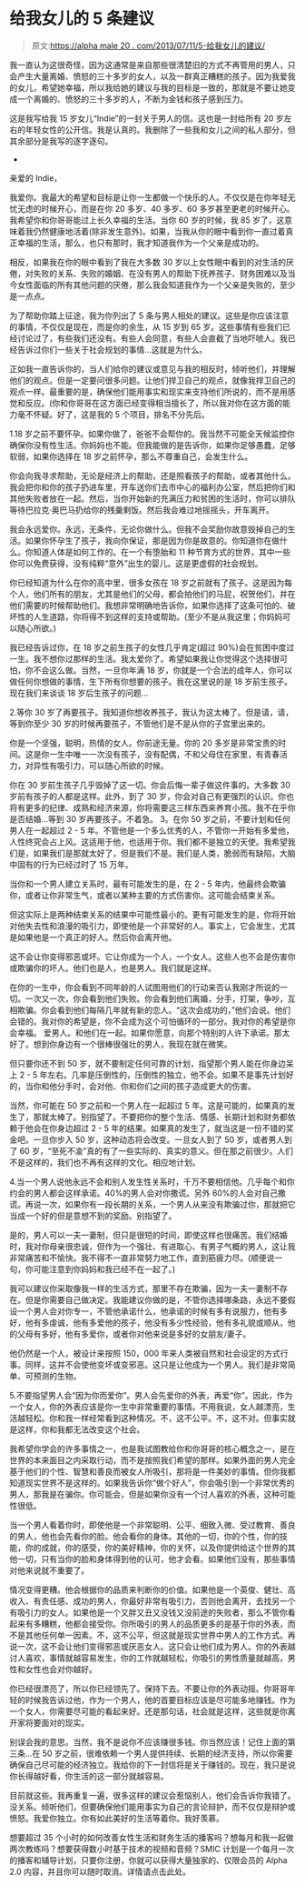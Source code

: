 # 给我女儿的 5 条建议

> 原文:[https://alpha male 20 . com/2013/07/11/5-给我女儿的建议/](https://alphamale20.com/2013/07/11/5-pieces-of-advice-for-my-daughter/)

我一直认为这很奇怪，因为这通常是来自那些很清楚旧的方式不再管用的男人，只会产生大量离婚、愤怒的三十多岁的女人，以及一群真正糟糕的孩子。因为我爱我的女儿，希望她幸福，所以我给她的建议与我的目标是一致的，那就是不要让她变成一个离婚的、愤怒的三十多岁的人，不断为金钱和孩子感到压力。

这是我写给我 15 岁女儿“Indie”的一封关于男人的信。这也是一封给所有 20 岁左右的年轻女性的公开信。我是认真的。我删除了一些我和女儿之间的私人部分，但其余部分是我写的逐字逐句。

-

亲爱的 Indie，

我爱你。我最大的希望和目标是让你一生都做一个快乐的人。不仅仅是在你年轻无忧无虑的时候开心，而是在你 20 多岁、40 多岁、60 多岁甚至更老的时候开心。我希望你和你哥哥能过上长久幸福的生活。当你 60 岁的时候，我 85 岁了，这意味着我仍然健康地活着(除非发生意外)。如果，当我从你的眼中看到你一直过着真正幸福的生活，那么，也只有那时，我才知道我作为一个父亲是成功的。

相反，如果我在你的眼中看到了我在大多数 30 岁以上女性眼中看到的对生活的厌倦，对失败的关系、失败的婚姻、在没有男人的帮助下抚养孩子、财务困难以及当今女性面临的所有其他问题的厌倦，那么我会知道我作为一个父亲是失败的，至少是一点点。

为了帮助你踏上征途，我为你列出了 5 条与男人相处的建议。这些是你应该注意的事情，不仅仅是现在，而是你的余生，从 15 岁到 65 岁。这些事情有些我们已经讨论过了，有些我们还没有。有些人会同意，有些人会直截了当地吓唬人。我已经告诉过你们一些关于社会规划的事情...这就是为什么。

正如我一直告诉你的，当人们给你的建议或意见与我的相反时，倾听他们，并理解他们的观点。但是一定要问很多问题。让他们捍卫自己的观点，就像我捍卫自己的观点一样。最重要的是，确保他们能用事实和现实来支持他们所说的，而不是用感觉和反应。(你和你哥哥在这方面已经变得相当擅长了，所以我对你在这方面的能力毫不怀疑。好了，这是我的 5 个项目，排名不分先后。

1.18 岁之前不要怀孕。如果你做了，爸爸不会帮你的。我当然不可能全天候监控你确保你没有性生活。你妈妈也不能。但我能做的是告诉你，如果你足够愚蠢，足够软弱，如果你选择在 18 岁之前怀孕，那么不尊重自己，会发生什么。

你会向我寻求帮助，无论是经济上的帮助，还是照看孩子的帮助，或者其他什么。我会把你和你的孩子扔进车里，开车送你们去市中心的福利办公室，然后把你们和其他失败者放在一起。然后，当你开始新的充满压力和贫困的生活时，你可以排队等待巴拉克·奥巴马扔给你的残羹剩饭。然后我会难过地摇摇头，开车离开。

我会永远爱你。永远，无条件，无论你做什么。但我不会奖励你故意毁掉自己的生活。如果你怀孕生了孩子，我向你保证，那是因为你是故意的。你知道你在做什么。你知道人体是如何工作的。在一个有堕胎和 11 种节育方式的世界，其中一些你可以免费获得，没有纯粹“意外”出生的婴儿。这是更虚假的社会规划。

你已经知道为什么在你的高中里，很多女孩在 18 岁之前就有了孩子。这是因为每个人，他们所有的朋友，尤其是他们的父母，都会拍他们的马屁，祝贺他们，并在他们需要的时候帮助他们。我想非常明确地告诉你，如果你选择了这条可怕的、破坏性的人生道路，你将得不到这样的支持或帮助。(至少不是从我这里；你妈妈可以随心所欲。)

我已经告诉过你，在 18 岁之前生孩子的女性几乎肯定(超过 90%)会在贫困中度过一生。我不想你过那样的生活。我太爱你了。希望如果我让你觉得这个选择很可怕，你不会这么做。当然，一旦你年满 18 岁，你就是一个合法的成年人，你可以做任何你想做的事情，生下所有你想要的孩子。我在这里说的是 18 岁前生孩子。现在我们来谈谈 18 岁后生孩子的问题...

2.等你 30 岁了再要孩子。我知道你想收养孩子，我认为这太棒了。但是请，请，等到你至少 30 岁的时候再要孩子，不管他们是不是从你的子宫里出来的。

你是一个坚强，聪明，热情的女人。你前途无量。你的 20 多岁是非常宝贵的时间。这是你一生中唯一一次没有孩子，没有配偶，不和父母住在家里，有青春活力，对异性有吸引力，可以随心所欲的时候。

你在 30 岁前生孩子几乎毁掉了这一切。你会后悔一辈子做这件事的。大多数 30 岁前有孩子的人都是这样。此外，到了 30 岁，你会对自己有更强烈的认识。你也将有更多的纪律、成熟和经济来源，你将需要这三样东西来养育小孩。我不在乎你是否结婚...等到 30 岁再要孩子。不着急。 3。在你 50 岁之前，不要计划和任何男人在一起超过 2 - 5 年。不管他是一个多么优秀的人，不管你一开始有多爱他，人性终究会占上风。这适用于他，也适用于你。我们都不是独立的天使。我希望我们是，如果我们是那就太好了，但是我们不是。我们是人类，脆弱而有缺陷，大脑中固有的行为已经过时了 15 万年。

当你和一个男人建立关系时，最有可能发生的是，在 2 - 5 年内，他最终会欺骗你，或者让你非常生气，或者以某种主要的方式伤害你。这可能会结束关系。

但这实际上是两种结束关系的结果中可能性最小的。更有可能发生的是，你将开始对他失去性和浪漫的吸引力，即使他是一个非常好的人。事实上，它会发生，尤其是如果他是一个真正的好人。然后你会离开他。

这不会让你变得邪恶或坏。它让你成为一个人，一个女人。这些人也不会是伤害你或欺骗你的坏人。他们也是人，也是男人。我们就是这样。

在你的一生中，你会看到不同年龄的人试图用他们的行动来否认我刚才所说的一切。一次又一次，你会看到他们失败。你会看到他们离婚，分手，打架，争吵，互相欺骗。你会看到他们每隔几年就有新的恋人。“这次会成功的，”他们会说。他们会错的。我对你的希望是，你不会成为这个可怕循环的一部分。我对你的希望是你会幸福。
爱男人。和他们在一起。如果你愿意，向那个特别的人许下承诺。那太好了。想到你身边有一个很棒很强壮的男人，我现在就在微笑。

但只要你还不到 50 岁，就不要制定任何可靠的计划，指望那个男人能在你身边呆上 2 - 5 年左右。几率是压倒性的，压倒性的独立，他不会。如果不是事先计划好的，当你和他分手时，会对他、你和你们之间的孩子造成更大的伤害。

当然，你可能在 50 岁之前和一个男人在一起超过 5 年。这是可能的，如果真的发生了，那就太棒了。别指望了。不要把你的整个生活、情感、长期计划和财务都依赖于他会在你身边超过 2 - 5 年的结果。如果真的发生了，就当这是一份不错的奖金吧。一旦你步入 50 岁，这种动态将会改变。一旦女人到了 50 岁，或者男人到了 60 岁，“至死不渝”真的有了一些实际的、真实的意义。但在那之前很少。人们不是这样的，我们也不再有这样的文化。相应地计划。

4.当一个男人说他永远不会和别人发生性关系时，千万不要相信他。几乎每个和你约会的男人都会这样承诺。40%的男人会对你撒谎。另外 60%的人会对自己撒谎。再说一次，如果你有一段长期的关系，一个男人从来没有欺骗过你，那就把它当成一个好的但是意想不到的奖励。别指望了。

是的，男人可以一夫一妻制，但只是很短的时间，即使这样也很痛苦。我们结婚时，我对你母亲很忠诚，但作为一个强壮、有进取心、有男子气概的男人，这让我非常痛苦和不愉快。我不得不一直非常努力地工作，直到筋疲力尽。(顺便说一句，你可能注意到你妈妈和我已经不在一起了。)

我可以建议你采取像我一样的生活方式，那里不存在欺骗，因为一夫一妻制不存在。但是你需要自己做决定。我能建议你做的是，不管你选择哪条路，永远不要假设一个男人会对你专一，不管他承诺什么，他承诺的时候有多有说服力，他有多好，他有多虔诚，他有多爱他的孩子，他没有多少性经验，他有多礼貌或顺从，他的父母有多好，他有多爱你，或者你对他来说是多好的女朋友/妻子。

他仍然是一个人，被设计来按照 150，000 年来人类被自然和社会设定的方式行事。同样，这并不会使他变坏或变邪恶。这只是让他成为一个男人。我们是非常简单、可预测的生物。

5.不要指望男人会“因为你而爱你”。男人会先爱你的外表，再爱“你”。因此，作为一个女人，你的外表应该是你一生中非常重要的事情。不用我说，女人越漂亮，生活越轻松。你和我一样经常看到这种情况。不，这不公平。不，这不对。但事实就是这样，你和我都无法改变这个社会。

我希望你学会的许多事情之一，也是我试图教给你和你哥哥的核心概念之一，是在世界的本来面目之内采取行动，而不是按照我们希望的那样。如果外面的男人完全基于他们的个性、智慧和善良而被女人所吸引，那将是一件美妙的事情。但你我都知道现实世界不是这样的。如果我告诉你“做个好人”，你会吸引到一个非常优秀的男人，那我是在骗你。你可能会，但是如果你没有一个讨人喜欢的外表，这种可能性很低。

当一个男人看着你时，即使他是一个非常聪明、公平、细致入微、受过教育、善良的男人，他也会先看你的脸。他会看你的身体。其他的一切，你的个性，你的技能，你的成就，你的感受，你的美好精神，你的关怀，以及你提供给这个世界的其他一切，只有当你的脸和身体得到他的认可，他才会看。如果他们没有，那些事情对他来说就不重要了。

情况变得更糟。他会根据你的品质来判断你的价值。如果他是一个英俊、健壮、高收入、有责任感、成功的男人，你最好非常有吸引力，否则他会离开，去找另一个有吸引力的女人。如果他是一个又胖又丑又没钱又没前途的失败者，那么不管你看起来有多糟糕，他都会接受你。你所吸引的男人的品质更多的是基于你的外表，而不是其他任何单一因素。不，这不公平，但这就是现实世界中男人的工作方式。再说一次，这不会让他们变得邪恶或厌恶女人。这只会让他们成为男人。你的外表越讨人喜欢，事情就越容易发生，你的工作就越轻松，你吸引的男性质量就越高，男性和女性也会对你越好。

你已经很漂亮了，所以你已经领先了。保持下去。不要让你的外表动摇。你哥哥年轻的时候我告诉过他，作为一个男人，他的首要目标应该是尽可能多地赚钱。作为一个女人，你需要尽可能的看起来好。还是那句话，社会就是这样，这些就是你离开家将要面对的现实。

别误会我的意思。当然，我不是说你不应该赚很多钱。你当然应该！记住上面的第三条...在 50 岁之前，很难依赖一个男人提供持续、长期的经济支持，所以你需要确保自己尽可能的经济独立。我给你的下一封信将是关于赚钱的。现在，我只是说你长得越好看，你生活的这一部分就越容易。

目前就这些。我再重复一遍，很多这样的建议会惹恼别人，他们会告诉你我错了。没关系。倾听他们，但要确保他们能用事实为自己的言论辩护，而不仅仅是辩护或愤怒。我爱你独立。你有如此美好的生活等着你。我好羡慕。

想要超过 35 个小时的如何改善女性生活和财务生活的播客吗？想每月和我一起做两次教练吗？想要获得数小时基于技术的视频和音频？SMIC 计划是一个每月一次的播客和辅导计划，只要你注册，你就可以获得大量独家的、仅限会员的 Alpha 2.0 内容，并且你可以随时取消。详情请点击此处。